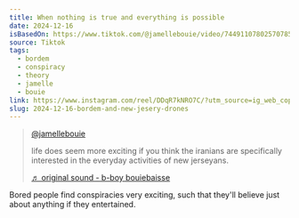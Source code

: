```yaml
---
title: When nothing is true and everything is possible
date: 2024-12-16
isBasedOn: https://www.tiktok.com/@jamellebouie/video/7449110780257078574?is_from_webapp=1&sender_device=pc&web_id=7268738952957675051
source: Tiktok
tags:
  - bordem
  - conspiracy
  - theory
  - jamelle
  - bouie
link: https://www.instagram.com/reel/DDqR7kNRO7C/?utm_source=ig_web_copy_link
slug: 2024-12-16-bordem-and-new-jesery-drones
---
```

<blockquote class="tiktok-embed" cite="https://www.tiktok.com/@jamellebouie/video/7449110780257078574" data-video-id="7449110780257078574" style="max-width: 605px;min-width: 325px;" > <section> <a target="_blank" title="@jamellebouie" href="https://www.tiktok.com/@jamellebouie?refer=embed">@jamellebouie</a> <p>life does seem more exciting if you think the iranians are specifically interested in the everyday activities of new jerseyans. </p> <a target="_blank" title="♬ original sound - b-boy bouiebaisse" href="https://www.tiktok.com/music/original-sound-7449110722849590059?refer=embed">♬ original sound - b-boy bouiebaisse</a> </section> </blockquote> <script async src="https://www.tiktok.com/embed.js"></script> 

Bored people find conspiracies very exciting, such that they'll believe just about anything if they entertained.